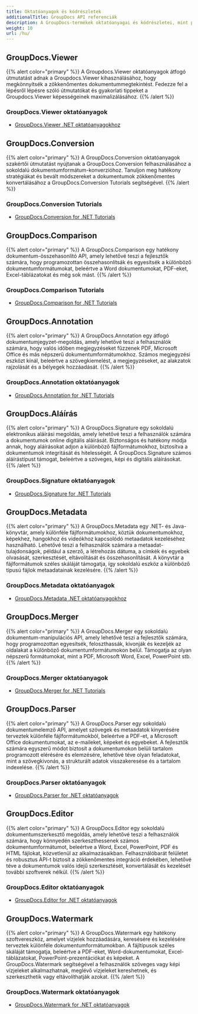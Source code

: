 ```yaml
---
title: Oktatóanyagok és kódrészletek
additionalTitle: GroupDocs API referenciák
description: A GroupDocs-termékek oktatóanyagai és kódrészletei, mint például a GroupDocs.Viewer, GroupDocs.Annotation, GroupDocs.Conversion és más termékek.
weight: 10
url: /hu/
---
```


## GroupDocs.Viewer
{{% alert color="primary" %}}
A Groupdocs.Viewer oktatóanyagok átfogó útmutatást adnak a Groupdocs.Viewer kihasználásához, hogy megkönnyítsék a zökkenőmentes dokumentummegtekintést. Fedezze fel a lépésről lépésre szóló útmutatókat és gyakorlati tippeket a Groupdocs.Viewer képességeinek maximalizálásához.
{{% /alert %}}

### GroupDocs.Viewer oktatóanyagok
- [GroupDocs.Viewer .NET oktatóanyagokhoz](../viewer/hu/net/)


## GroupDocs.Conversion
{{% alert color="primary" %}}
A GroupDocs.Conversion oktatóanyagok szakértői útmutatást nyújtanak a GroupDocs.Conversion felhasználásához a sokoldalú dokumentumformátum-konverzióhoz. Tanuljon meg hatékony stratégiákat és bevált módszereket a dokumentumok zökkenőmentes konvertálásához a GroupDocs.Conversion Tutorials segítségével.
{{% /alert %}}

### GroupDocs.Conversion Tutorials
- [GroupDocs.Conversion for .NET Tutorials](../conversion/hu/net/)


## GroupDocs.Comparison
{{% alert color="primary" %}}
A GroupDocs.Comparison egy hatékony dokumentum-összehasonlító API, amely lehetővé teszi a fejlesztők számára, hogy programozottan összehasonlítsák és egyesítsék a különböző dokumentumformátumokat, beleértve a Word dokumentumokat, PDF-eket, Excel-táblázatokat és még sok mást.
{{% /alert %}}

### GroupDocs.Comparison Tutorials
- [GroupDocs.Comparison for .NET Tutorials](../comparison/hu/net/)


## GroupDocs.Annotation
{{% alert color="primary" %}}
A GroupDocs.Annotation egy átfogó dokumentumjegyzet-megoldás, amely lehetővé teszi a felhasználók számára, hogy valós időben megjegyzéseket fűzzenek PDF, Microsoft Office és más népszerű dokumentumformátumokhoz. Számos megjegyzési eszközt kínál, beleértve a szövegkiemelést, a megjegyzéseket, az alakzatok rajzolását és a bélyegek hozzáadását.
{{% /alert %}}

### GroupDocs.Annotation oktatóanyagok
- [GroupDocs.Annotation for .NET Tutorials](../annotation/hu/net/)


## GroupDocs.Aláírás
{{% alert color="primary" %}}
A GroupDocs.Signature egy sokoldalú elektronikus aláírási megoldás, amely lehetővé teszi a felhasználók számára a dokumentumok online digitális aláírását. Biztonságos és hatékony módja annak, hogy aláírásokat adjon a különböző fájlformátumokhoz, biztosítva a dokumentumok integritását és hitelességét. A GroupDocs.Signature számos aláírástípust támogat, beleértve a szöveges, képi és digitális aláírásokat.
{{% /alert %}}

### GroupDocs.Signature oktatóanyagok
- [GroupDocs.Signature for .NET Tutorials](../signature/hu/net/)


## GroupDocs.Metadata
{{% alert color="primary" %}}
A GroupDocs.Metadata egy .NET- és Java-könyvtár, amely különféle fájlformátumokhoz, köztük dokumentumokhoz, képekhez, hangokhoz és videókhoz kapcsolódó metaadatok kezeléséhez használható. Lehetővé teszi a felhasználók számára a metaadat-tulajdonságok, például a szerző, a létrehozás dátuma, a címkék és egyebek olvasását, szerkesztését, eltávolítását és összehasonlítását. A könyvtár a fájlformátumok széles skáláját támogatja, így sokoldalú eszköz a különböző típusú fájlok metaadatainak kezelésére.
{{% /alert %}}

### GroupDocs.Metadata oktatóanyagok
- [GroupDocs.Metadata .NET oktatóanyagokhoz](../metadata/hu/net/)


## GroupDocs.Merger
{{% alert color="primary" %}}
A GroupDocs.Merger egy sokoldalú dokumentum-manipulációs API, amely lehetővé teszi a fejlesztők számára, hogy programozottan egyesítsék, feloszthassák, kivonják és kezeljék az oldalakat a különböző dokumentumformátumokon belül. Támogatja az olyan népszerű formátumokat, mint a PDF, Microsoft Word, Excel, PowerPoint stb.
{{% /alert %}}

### GroupDocs.Merger oktatóanyagok
- [GroupDocs.Merger for .NET Tutorials](../merger/hu/net/)


## GroupDocs.Parser
{{% alert color="primary" %}}
A GroupDocs.Parser egy sokoldalú dokumentumelemző API, amelyet szövegek és metaadatok kinyerésére terveztek különféle fájlformátumokból, beleértve a PDF-et, a Microsoft Office dokumentumokat, az e-maileket, képeket és egyebeket. A fejlesztők számára egyszerű módot biztosít a dokumentumokon belüli tartalom programozott elérésére és elemzésére, lehetővé téve olyan feladatokat, mint a szövegkivonás, a strukturált adatok visszakeresése és a tartalom indexelése.
{{% /alert %}}

### GroupDocs.Parser oktatóanyagok
- [GroupDocs.Parser for .NET oktatóanyagok](../parser/hu/net/)


## GroupDocs.Editor
{{% alert color="primary" %}}
A GroupDocs.Editor egy sokoldalú dokumentumszerkesztő megoldás, amely lehetővé teszi a felhasználók számára, hogy könnyedén szerkeszthessenek számos dokumentumformátumot, beleértve a Word, Excel, PowerPoint, PDF és HTML fájlokat, közvetlenül az alkalmazásaikban. Felhasználóbarát felületet és robusztus API-t biztosít a zökkenőmentes integráció érdekében, lehetővé téve a dokumentumok valós idejű szerkesztését, konvertálását és kezelését további szoftverek nélkül.
{{% /alert %}}

### GroupDocs.Editor oktatóanyagok
- [GroupDocs.Editor for .NET oktatóanyagok](../editor/hu/net/)


## GroupDocs.Watermark
{{% alert color="primary" %}}
A GroupDocs.Watermark egy hatékony szoftvereszköz, amelyet vízjelek hozzáadására, keresésére és kezelésére terveztek különféle dokumentumformátumokban. A fájltípusok széles skáláját támogatja, beleértve a PDF-eket, Word-dokumentumokat, Excel-táblázatokat, PowerPoint-prezentációkat és képeket. A GroupDocs.Watermark segítségével a felhasználók szöveges vagy képi vízjeleket alkalmazhatnak, meglévő vízjeleket kereshetnek, és szerkeszthetik vagy eltávolíthatják azokat.
{{% /alert %}}

### GroupDocs.Watermark oktatóanyagok
- [GroupDocs.Watermark for .NET oktatóanyagok](../watermark/hu/net/)